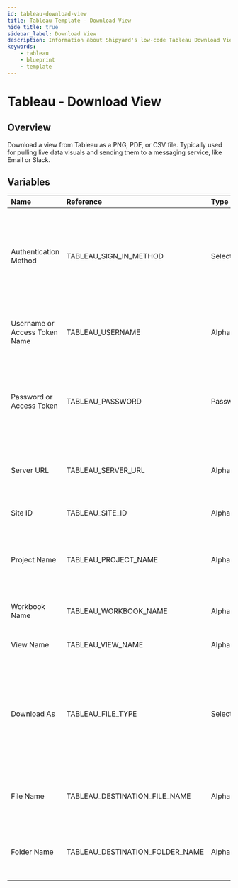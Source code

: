 ```yaml
---
id: tableau-download-view
title: Tableau Template - Download View
hide_title: true
sidebar_label: Download View
description: Information about Shipyard's low-code Tableau Download View blueprint. Download the contents of view as a pdf, csv, or png. 
keywords:
    - tableau
    - blueprint
    - template
---
```


# Tableau - Download View

## Overview
Download a view from Tableau as a PNG, PDF, or CSV file. Typically used for pulling live data visuals and sending them to a messaging service, like Email or Slack.

## Variables

| Name | Reference | Type | Required | Default | Options | Description |
|:-----|:----------|:-----|:---------|:--------|:--------|:------------|
| Authentication Method | TABLEAU_SIGN_IN_METHOD  | Select |:white_check_mark: | `username_password` | Username & Password: `username_password`<br></br><br></br>Access Token: `access_token`<br></br><br></br> | Determine which authentication method to use when connecting to Tableau. |
| Username or Access Token Name | TABLEAU_USERNAME  | Alphanumeric |:white_check_mark: | `-` | - | Your personal username or the name of the access token that you use to log in with Tableau. |
| Password or Access Token | TABLEAU_PASSWORD  | Password |:white_check_mark: | `-` | - | The password associated with the provided username OR the access token associated with the provided access token name. |
| Server URL | TABLEAU_SERVER_URL  | Alphanumeric |:white_check_mark: | `-` | - | The scheme, subdomain, domain, and top-level domain (TLD) of your Tableau URL. |
| Site ID | TABLEAU_SITE_ID  | Alphanumeric |:white_check_mark: | `-` | - | Typically found in the URL as /site/YOURSITEID/ |
| Project Name | TABLEAU_PROJECT_NAME  | Alphanumeric |:white_check_mark: | `-` | - | The project name that the workbook view you want to download lives in. Leave blank if found in the root project. |
| Workbook Name | TABLEAU_WORKBOOK_NAME  | Alphanumeric |:white_check_mark: | `-` | - | The name of the workbook that the view you want to download lives in. |
| View Name | TABLEAU_VIEW_NAME  | Alphanumeric |:white_check_mark: | `-` | - | Name of the view that you want to download. |
| Download As | TABLEAU_FILE_TYPE  | Select |:white_check_mark: | `png` | .png: `png`<br></br><br></br>.pdf: `pdf`<br></br><br></br>.csv: `csv`<br></br><br></br> | File format to download the specified view name as.  |
| File Name | TABLEAU_DESTINATION_FILE_NAME  | Alphanumeric |:white_check_mark: | `-` | - | File name that will be created for the view being downloaded. Include the extension. |
| Folder Name | TABLEAU_DESTINATION_FOLDER_NAME  | Alphanumeric |:heavy_minus_sign: | `-` | - | Folder where the file will be created. Leave blank to store in the current working directory |


